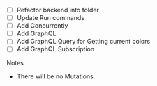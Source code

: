 - [ ] Refactor backend into folder
- [ ] Update Run commands
- [ ] Add Concurrently 
- [ ] Add GraphQL
- [ ] Add GraphQL Query for Getting current colors
- [ ] Add GraphQL Subscription

Notes

- There will be no Mutations. 